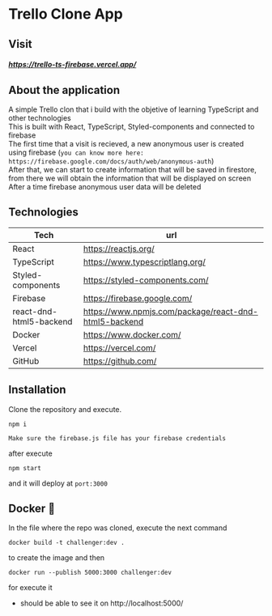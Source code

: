 # Trello Clone App
## Visit
##### https://trello-ts-firebase.vercel.app/

## About the application
A simple Trello clon that i build with the objetive of learning TypeScript and other technologies<br/>
This is built with React, TypeScript, Styled-components and connected to firebase<br/>
The first time that a visit is recieved, a new anonymous user is created using firebase (`you can know more here: https://firebase.google.com/docs/auth/web/anonymous-auth`)<br/>
After that, we can start to create information that will be saved in firestore, from there we will obtain the information that will be displayed on screen<br/>
After a time firebase anonymous user data will be deleted<br/>

## Technologies
| Tech | url |
| ------ | ------ |
| React | https://reactjs.org/ |
| TypeScript | https://www.typescriptlang.org/ |
| Styled-components | https://styled-components.com/ |
| Firebase | https://firebase.google.com/ |
| react-dnd-html5-backend | https://www.npmjs.com/package/react-dnd-html5-backend |
| Docker | https://www.docker.com/ |
| Vercel | https://vercel.com/ |
| GitHub | https://github.com/ |

## Installation

Clone the repository and execute.
```
npm i
```
`Make sure the firebase.js file has your firebase credentials`

after execute
```
npm start
```
and it will deploy at `port:3000`

## Docker :whale:

In the file where the repo was cloned, execute the next command

```
docker build -t challenger:dev .
```
to create the image and then
```
docker run --publish 5000:3000 challenger:dev
```
for execute it
- should be able to see it on http://localhost:5000/
